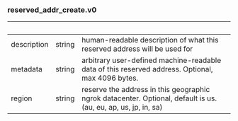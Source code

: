 
### reserved_addr_create.v0

| &nbsp; | &nbsp; | &nbsp; |
|---|---|---|
| description | string | human-readable description of what this reserved address will be used for |
| metadata | string | arbitrary user-defined machine-readable data of this reserved address. Optional, max 4096 bytes. |
| region | string | reserve the address in this geographic ngrok datacenter. Optional, default is us. (au, eu, ap, us, jp, in, sa) |